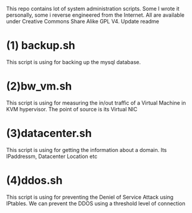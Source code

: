This repo contains lot of system administration scripts. Some I wrote it personally, some i reverse engineered from the Internet.
All are available under Creative Commons Share Alike GPL V4. Update readme

(1) backup.sh
=============
This script is using for backing up the mysql database.

(2)bw_vm.sh
===========
This script is using for measuring the in/out traffic of a Virtual Machine in KVM hypervisor. The point of source is its Virtual NIC

(3)datacenter.sh
================
This script is using for getting the information about a domain. Its IPaddressm, Datacenter Location etc

(4)ddos.sh
==========
This script is using for preventing the Deniel of Service Attack using IPtables. We can prevent the DDOS using a threshold level of connection
